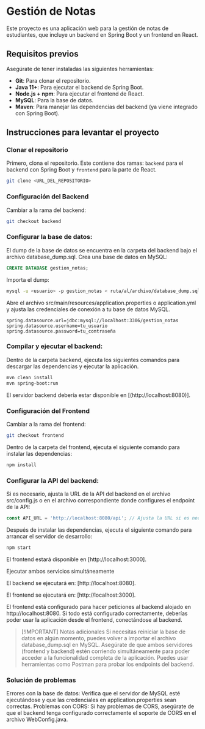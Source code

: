 # Gestión de Notas

Este proyecto es una aplicación web para la gestión de notas de estudiantes, que incluye un backend en Spring Boot y un frontend en React. 

## Requisitos previos

Asegúrate de tener instaladas las siguientes herramientas:

- **Git**: Para clonar el repositorio.
- **Java 11+**: Para ejecutar el backend de Spring Boot.
- **Node.js + npm**: Para ejecutar el frontend de React.
- **MySQL**: Para la base de datos.
- **Maven**: Para manejar las dependencias del backend (ya viene integrado con Spring Boot).
  
## Instrucciones para levantar el proyecto

### Clonar el repositorio

Primero, clona el repositorio. Este contiene dos ramas: `backend` para el backend con Spring Boot y `frontend` para la parte de React.

```bash
git clone <URL_DEL_REPOSITORIO>
```

### Configuración del Backend

Cambiar a la rama del backend:

```bash
git checkout backend
```

### Configurar la base de datos:

El dump de la base de datos se encuentra en la carpeta del backend bajo el archivo database_dump.sql.
Crea una base de datos en MySQL:

```sql
CREATE DATABASE gestion_notas;
```

Importa el dump:

```bash
mysql -u <usuario> -p gestion_notas < ruta/al/archivo/database_dump.sql
```

Abre el archivo src/main/resources/application.properties o application.yml y ajusta las credenciales de conexión a tu base de datos MySQL.

```properties
spring.datasource.url=jdbc:mysql://localhost:3306/gestion_notas
spring.datasource.username=tu_usuario
spring.datasource.password=tu_contraseña
```

### Compilar y ejecutar el backend:

Dentro de la carpeta backend, ejecuta los siguientes comandos para descargar las dependencias y ejecutar la aplicación.

```bash
mvn clean install
mvn spring-boot:run
```
El servidor backend debería estar disponible en [(http://localhost:8080)].

### Configuración del Frontend

Cambiar a la rama del frontend:

```bash
git checkout frontend
```

Dentro de la carpeta del frontend, ejecuta el siguiente comando para instalar las dependencias:

```bash
npm install
```

### Configurar la API del backend:

Si es necesario, ajusta la URL de la API del backend en el archivo src/config.js o en el archivo correspondiente donde configures el endpoint de la API:

```javascript
const API_URL = 'http://localhost:8080/api'; // Ajusta la URL si es necesario
```

Después de instalar las dependencias, ejecuta el siguiente comando para arrancar el servidor de desarrollo:

```bash
npm start
```
El frontend estará disponible en [http://localhost:3000].

Ejecutar ambos servicios simultáneamente

El backend se ejecutará en: 
    [http://localhost:8080].

El frontend se ejecutará en: 
    [http://localhost:3000].

El frontend está configurado para hacer peticiones al backend alojado en http://localhost:8080. Si todo está configurado correctamente, deberías poder usar la aplicación desde el frontend, conectándose al backend.

> [!IMPORTANT] Notas adicionales
>Si necesitas reiniciar la base de datos en algún momento, puedes volver a importar el archivo database_dump.sql en MySQL.
>Asegúrate de que ambos servidores (frontend y backend) estén corriendo simultáneamente para poder acceder a la funcionalidad completa de la aplicación.
>Puedes usar herramientas como Postman para probar los endpoints del backend.

### Solución de problemas
Errores con la base de datos: Verifica que el servidor de MySQL esté ejecutándose y que las credenciales en application.properties sean correctas.
Problemas con CORS: Si hay problemas de CORS, asegúrate de que el backend tenga configurado correctamente el soporte de CORS en el archivo WebConfig.java.
